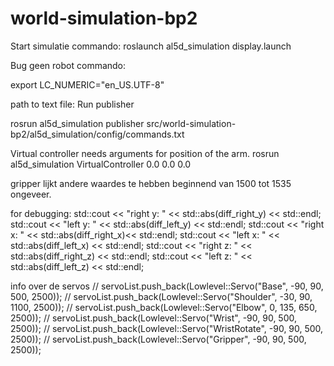 # world-simulation-bp2

Start simulatie commando:
roslaunch al5d_simulation display.launch 

Bug geen robot commando: 

export LC_NUMERIC="en_US.UTF-8"



path to text file: 
Run publisher

rosrun al5d_simulation publisher src/world-simulation-bp2/al5d_simulation/config/commands.txt

Virtual controller needs arguments for position of the arm.
rosrun al5d_simulation VirtualController 0.0 0.0 0.0



gripper lijkt andere waardes te hebben beginnend van 1500 tot 1535 ongeveer.


for debugging:
std::cout << "right y: " << std::abs(diff_right_y) << std::endl;
std::cout <<  "left y: " << std::abs(diff_left_y) << std::endl;
std::cout << "right x: " << std::abs(diff_right_x)<< std::endl;
std::cout <<  "left x: " << std::abs(diff_left_x) << std::endl;
std::cout << "right z: " << std::abs(diff_right_z) << std::endl;
std::cout <<  "left z: " << std::abs(diff_left_z) << std::endl;

info over de servos
// servoList.push_back(Lowlevel::Servo("Base", -90, 90, 500, 2500));
    // servoList.push_back(Lowlevel::Servo("Shoulder", -30, 90, 1100, 2500));
    // servoList.push_back(Lowlevel::Servo("Elbow", 0, 135, 650, 2500));
    // servoList.push_back(Lowlevel::Servo("Wrist", -90, 90, 500, 2500));
    // servoList.push_back(Lowlevel::Servo("WristRotate", -90, 90, 500, 2500));
    // servoList.push_back(Lowlevel::Servo("Gripper", -90, 90, 500, 2500));




